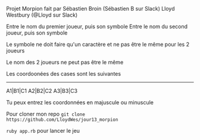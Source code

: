 Projet Morpion
fait par
Sébastien Broin (Sébastien B sur Slack)
Lloyd Westbury (@Lloyd sur Slack)

Entre le nom du premier joueur, puis son symbole
Entre le nom du second joueur, puis son symbole

Le symbole ne doit faire qu'un caractère et ne pas être le même pour les 2 joueurs

Le nom des 2 joueurs ne peut pas être le même

Les coordoonées des cases sont les suivantes

______
A1|B1|C1
A2|B2|C2
A3|B3|C3

Tu peux entrez les coordonnées en majuscule ou minuscule

Pour cloner mon repo `git clone https://github.com/LloydWes/jour13_morpion`

`ruby app.rb` pour lancer le jeu
